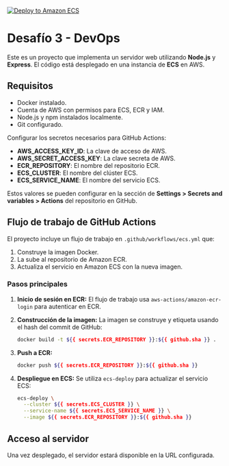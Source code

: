 [![Deploy to Amazon ECS](https://github.com/amurpo/desafio3-devops/actions/workflows/ecs.yml/badge.svg)](https://github.com/amurpo/desafio3-devops/actions/workflows/ecs.yml)

# Desafío 3 - DevOps

Este es un proyecto que implementa un servidor web utilizando **Node.js** y **Express**. El código está desplegado en una instancia de **ECS** en AWS.

## Requisitos

- Docker instalado.
- Cuenta de AWS con permisos para ECS, ECR y IAM.
- Node.js y npm instalados localmente.
- Git configurado.

Configurar los secretos necesarios para GitHub Actions:
   - **AWS_ACCESS_KEY_ID**: La clave de acceso de AWS.
   - **AWS_SECRET_ACCESS_KEY**: La clave secreta de AWS.
   - **ECR_REPOSITORY**: El nombre del repositorio ECR.
   - **ECS_CLUSTER**: El nombre del clúster ECS.
   - **ECS_SERVICE_NAME**: El nombre del servicio ECS.

   Estos valores se pueden configurar en la sección de **Settings > Secrets and variables > Actions** del repositorio en GitHub.

## Flujo de trabajo de GitHub Actions

El proyecto incluye un flujo de trabajo en `.github/workflows/ecs.yml` que:

1. Construye la imagen Docker.
2. La sube al repositorio de Amazon ECR.
3. Actualiza el servicio en Amazon ECS con la nueva imagen.

### Pasos principales

1. **Inicio de sesión en ECR:**
   El flujo de trabajo usa `aws-actions/amazon-ecr-login` para autenticar en ECR.

2. **Construcción de la imagen:**
   La imagen se construye y etiqueta usando el hash del commit de GitHub:
   ```bash
   docker build -t ${{ secrets.ECR_REPOSITORY }}:${{ github.sha }} .
   ```

3. **Push a ECR:**
   ```bash
   docker push ${{ secrets.ECR_REPOSITORY }}:${{ github.sha }}
   ```

4. **Despliegue en ECS:**
   Se utiliza `ecs-deploy` para actualizar el servicio ECS:
   ```bash
   ecs-deploy \
     --cluster ${{ secrets.ECS_CLUSTER }} \
     --service-name ${{ secrets.ECS_SERVICE_NAME }} \
     --image ${{ secrets.ECR_REPOSITORY }}:${{ github.sha }}
   ```

## Acceso al servidor

Una vez desplegado, el servidor estará disponible en la URL configurada.
